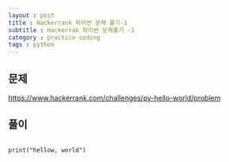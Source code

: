 ```yaml
---
layout : post
title : Hackerrank 파이썬 문제 풀기-1
subtitle : Hackerrak 파이썬 문제풀기 -1
category : practice coding
tags : python
---
```


## 문제 

https://www.hackerrank.com/challenges/py-hello-world/problem

## 풀이
~~~

print("hellow, world")

~~~

